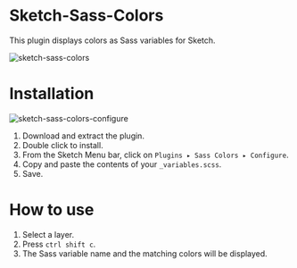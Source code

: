 # Sketch-Sass-Colors
This plugin displays colors as Sass variables for Sketch.

![sketch-sass-colors](https://cloud.githubusercontent.com/assets/124599/10825307/e7c0223e-7e7d-11e5-8ec3-60c633ea8ae6.png)

# Installation

![sketch-sass-colors-configure](https://cloud.githubusercontent.com/assets/124599/10826257/50944bb0-7e82-11e5-93af-4d51ddfc5684.png)

1. Download and extract the plugin.
2. Double click to install.
3. From the Sketch Menu bar, click on `Plugins ▸ Sass Colors ▸ Configure`.
4. Copy and paste the contents of your `_variables.scss`.
5. Save.

# How to use

1. Select a layer.
2. Press `ctrl shift c`.
3. The Sass variable name and the matching colors will be displayed.
